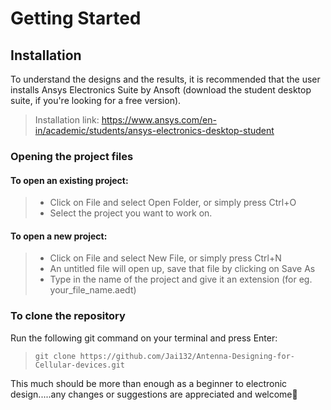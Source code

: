 # Getting Started

## Installation
To understand the designs and the results, it is recommended that the user installs Ansys Electronics Suite by Ansoft (download the student desktop suite, if you're looking for a free version).

> Installation link: https://www.ansys.com/en-in/academic/students/ansys-electronics-desktop-student

### Opening the project files
#### To open an existing project:
> + Click on File and select Open Folder, or simply press Ctrl+O
> + Select the project you want to work on.
#### To open a new project:
> + Click on File and select New File, or simply press Ctrl+N
> + An untitled file will open up, save that file by clicking on Save As
> + Type in the name of the project and give it an extension (for eg. your_file_name.aedt)

### To clone the repository
Run the following git command on your terminal and press Enter:
> `git clone https://github.com/Jai132/Antenna-Designing-for-Cellular-devices.git`
   
   
   
This much should be more than enough as a beginner to electronic design.....any changes or suggestions are appreciated and welcome🙏


